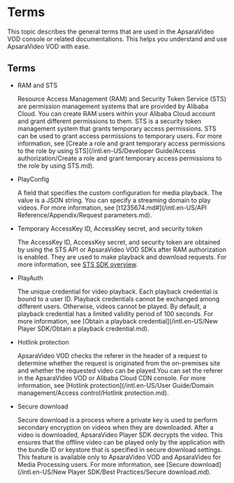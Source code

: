 # Terms

This topic describes the general terms that are used in the ApsaraVideo VOD console or related documentations. This helps you understand and use ApsaraVideo VOD with ease.

## Terms

-   RAM and STS

    Resource Access Management \(RAM\) and Security Token Service \(STS\) are permission management systems that are provided by Alibaba Cloud. You can create RAM users within your Alibaba Cloud account and grant different permissions to them. STS is a security token management system that grants temporary access permissions. STS can be used to grant access permissions to temporary users. For more information, see [Create a role and grant temporary access permissions to the role by using STS](/intl.en-US/Developer Guide/Access authorization/Create a role and grant temporary access permissions to the role by using STS.md).

-   PlayConfig

    A field that specifies the custom configuration for media playback. The value is a JSON string. You can specify a streaming domain to play videos. For more information, see [t1235674.md\#](/intl.en-US/API Reference/Appendix/Request parameters.md).

-   Temporary AccessKey ID, AccessKey secret, and security token

    The AccessKey ID, AccessKey secret, and security token are obtained by using the STS API or ApsaraVideo VOD SDKs after RAM authorization is enabled. They are used to make playback and download requests. For more information, see [STS SDK overview](https://help.aliyun.com/document_detail/121136.html?spm=a2c4g.11186623.2.13.5a25928b9vFwg3).

-   PlayAuth

    The unique credential for video playback. Each playback credential is bound to a user ID. Playback credentials cannot be exchanged among different users. Otherwise, videos cannot be played. By default, a playback credential has a limited validity period of 100 seconds. For more information, see [Obtain a playback credential](/intl.en-US/New Player SDK/Obtain a playback credential.md).

-   Hotlink protection

    ApsaraVideo VOD checks the referer in the header of a request to determine whether the request is originated from the on-premises site and whether the requested video can be played.You can set the referer in the ApsaraVideo VOD or Alibaba Cloud CDN console. For more information, see [Hotlink protection](/intl.en-US/User Guide/Domain management/Access control/Hotlink protection.md).

-   Secure download

    Secure download is a process where a private key is used to perform secondary encryption on videos when they are downloaded. After a video is downloaded, ApsaraVideo Player SDK decrypts the video. This ensures that the offline video can be played only by the application with the bundle ID or keystore that is specified in secure download settings. This feature is available only to ApsaraVideo VOD and ApsaraVideo for Media Processing users. For more information, see [Secure download](/intl.en-US/New Player SDK/Best Practices/Secure download.md).


